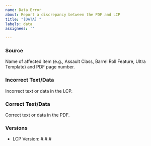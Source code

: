 ```yaml
---
name: Data Error
about: Report a discrepancy between the PDF and LCP
title: "[DATA] "
labels: data
assignees: ''

---
```


### Source

Name of affected item (e.g., Assault Class, Barrel Roll Feature, Ultra Template) and PDF page number.

### Incorrect Text/Data

Incorrect text or data in the LCP.

### Correct Text/Data

Correct text or data in the PDF.

### Versions

- LCP Version: #.#.#